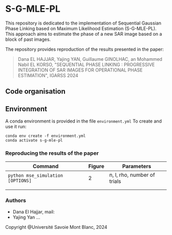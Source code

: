 # S-G-MLE-PL

This repository is dedicated to the implementation of Sequential Gaussian Phase Linking based on Maximum Likelihood Estimation (S-G-MLE-PL). This approach aims to estimate the phase of a new SAR image based on a block of past images.

The repository provides reproduction of the results presented in the paper:
> Dana EL HAJJAR, Yajing YAN, Guillaume GINOLHAC, an Mohammed Nabil EL KORSO, "SEQUENTIAL PHASE LINKING : PROGRESSIVE INTEGRATION OF SAR IMAGES FOR OPERATIONAL PHASE ESTIMATION", IGARSS 2024

## Code organisation

## Environment

A conda environment is provided in the file `environment.yml` To create and use it run:

```console
conda env create -f environment.yml
conda activate s-g-mle-pl
```

### Reproducing the results of the paper

| Command                           | Figure | Parameters                  |
|-----------------------------------|--------|-----------------------------|
| `python mse_simulation [OPTIONS]` | 2      | n, l, rho, number of trials |
|                                   |        |                             |
|                                   |        |                             |

### Authors

* Dana El Hajjar, mail:
* Yajing Yan
...

Copyright @Université Savoie Mont Blanc, 2024
